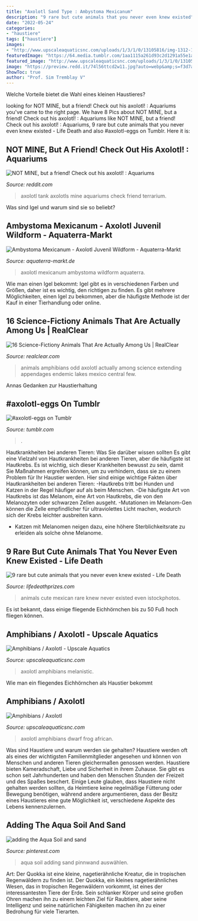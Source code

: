 ```yaml
---
title: "Axolotl Sand Type : Ambystoma Mexicanum"
description: "9 rare but cute animals that you never even knew existed"
date: "2022-05-24"
categories:
- "haustiere"
tags: ["haustiere"]
images:
- "http://www.upscaleaquaticsnc.com/uploads/1/3/1/0/13105816/img-1312-1.jpg"
featuredImage: "https://64.media.tumblr.com/1aa1115a261d93c2d1291a55e1aa5803/tumblr_pmlsg9H9n11rxps7b_400.jpg"
featured_image: "http://www.upscaleaquaticsnc.com/uploads/1/3/1/0/13105816/s443410835707805696_p58_i1_w640.png"
image: "https://preview.redd.it/74l56ttcd2w11.jpg?auto=webp&amp;s=f3d7ac08d1e4a339c60931adbb5207cd0146b31d"
ShowToc: true
author: "Prof. Sim Tremblay V"
---
```



Welche Vorteile bietet die Wahl eines kleinen Haustieres?

	

		
looking for NOT MINE, but a friend! Check out his axolotl! : Aquariums you've came to the right page. We have 8 Pics about NOT MINE, but a friend! Check out his axolotl! : Aquariums like NOT MINE, but a friend! Check out his axolotl! : Aquariums, 9 rare but cute animals that you never even knew existed - Life Death and also #axolotl-eggs on Tumblr. Here it is:
		
    
## NOT MINE, But A Friend! Check Out His Axolotl! : Aquariums

<img loading=lazy src="https://preview.redd.it/74l56ttcd2w11.jpg?auto=webp&amp;s=f3d7ac08d1e4a339c60931adbb5207cd0146b31d" onerror="this.onerror=null;this.src='https://tse3.mm.bing.net/th?id=OIP.HVeVEguYwyOzaQ0it6Sg3AHaFj&amp;pid=15.1';" alt="NOT MINE, but a friend! Check out his axolotl! : Aquariums">

_Source: reddit.com_

>axolotl tank axolotls mine aquariums check friend terrarium. 

	

Was sind Igel und warum sind sie so beliebt?

    
## Ambystoma Mexicanum - Axolotl Juvenil Wildform - Aquaterra-Markt

<img loading=lazy src="https://aquaterra-markt.de/wp-content/uploads/2020/02/20200222_131934-247x247.jpg" onerror="this.onerror=null;this.src='https://tse1.mm.bing.net/th?id=OIP.1krUZUglFxz_2jEYinGuCwAAAA&amp;pid=15.1';" alt="Ambystoma Mexicanum - Axolotl Juvenil Wildform - Aquaterra-Markt">

_Source: aquaterra-markt.de_

>axolotl mexicanum ambystoma wildform aquaterra. 

	

Wie man einen Igel bekommt: Igel gibt es in verschiedenen Farben und Größen, daher ist es wichtig, den richtigen zu finden. Es gibt mehrere Möglichkeiten, einen Igel zu bekommen, aber die häufigste Methode ist der Kauf in einer Tierhandlung oder online.

    
## 16 Science-Fictiony Animals That Are Actually Among Us | RealClear

<img loading=lazy src="http://images.rcp.realclearpolitics.com/257594_5_.jpg" onerror="this.onerror=null;this.src='https://tse2.mm.bing.net/th?id=OIP.WIvDMCLSUsLoIAvdrWmdsgHaEL&amp;pid=15.1';" alt="16 Science-Fictiony Animals That Are Actually Among Us | RealClear">

_Source: realclear.com_

>animals amphibians odd axolotl actually among science extending appendages endemic lakes mexico central few. 

	

Annas Gedanken zur Haustierhaltung

    
## #axolotl-eggs On Tumblr

<img loading=lazy src="https://64.media.tumblr.com/1aa1115a261d93c2d1291a55e1aa5803/tumblr_pmlsg9H9n11rxps7b_400.jpg" onerror="this.onerror=null;this.src='https://tse2.mm.bing.net/th?id=OIP.PPkDVyJYbbSjB5j8paKpeAAAAA&amp;pid=15.1';" alt="#axolotl-eggs on Tumblr">

_Source: tumblr.com_

>. 

	

Hautkrankheiten bei anderen Tieren: Was Sie darüber wissen sollten
Es gibt eine Vielzahl von Hautkrankheiten bei anderen Tieren, aber die häufigste ist Hautkrebs. Es ist wichtig, sich dieser Krankheiten bewusst zu sein, damit Sie Maßnahmen ergreifen können, um zu verhindern, dass sie zu einem Problem für Ihr Haustier werden. Hier sind einige wichtige Fakten über Hautkrankheiten bei anderen Tieren:
-Hautkrebs tritt bei Hunden und Katzen in der Regel häufiger auf als beim Menschen.
-Die häufigste Art von Hautkrebs ist das Melanom, eine Art von Hautkrebs, die von den Melanozyten oder schwarzen Zellen ausgeht.
-Mutationen im Melanom-Gen können die Zelle empfindlicher für ultraviolettes Licht machen, wodurch sich der Krebs leichter ausbreiten kann.
- Katzen mit Melanomen neigen dazu, eine höhere Sterblichkeitsrate zu erleiden als solche ohne Melanome.

    
## 9 Rare But Cute Animals That You Never Even Knew Existed - Life Death

<img loading=lazy src="https://keyassets-p2.timeincuk.net/wp/prod/wp-content/uploads/sites/29/2015/03/Mexican-axolotls-iStock_000010048766_Medium.jpg" onerror="this.onerror=null;this.src='https://tse1.mm.bing.net/th?id=OIP.ZaE7xMBrdETy-wERvQzr1gHaFp&amp;pid=15.1';" alt="9 rare but cute animals that you never even knew existed - Life Death">

_Source: lifedeathprizes.com_

>animals cute mexican rare knew never existed even istockphotos. 

	

Es ist bekannt, dass einige fliegende Eichhörnchen bis zu 50 Fuß hoch fliegen können.

    
## Amphibians / Axolotl - Upscale Aquatics

<img loading=lazy src="http://www.upscaleaquaticsnc.com/uploads/1/3/1/0/13105816/img-1312-1.jpg" onerror="this.onerror=null;this.src='https://tse1.mm.bing.net/th?id=OIP.CP8L0I_5nm5QegnToFazKQHaC1&amp;pid=15.1';" alt="Amphibians / Axolotl - Upscale Aquatics">

_Source: upscaleaquaticsnc.com_

>axolotl amphibians melanistic. 

	

Wie man ein fliegendes Eichhörnchen als Haustier bekommt

    
## Amphibians / Axolotl

<img loading=lazy src="http://www.upscaleaquaticsnc.com/uploads/1/3/1/0/13105816/s443410835707805696_p58_i1_w640.png" onerror="this.onerror=null;this.src='https://tse1.mm.bing.net/th?id=OIP.55wtTb_67gOGF-Gqz5zLcQHaDN&amp;pid=15.1';" alt="Amphibians / Axolotl">

_Source: upscaleaquaticsnc.com_

>axolotl amphibians dwarf frog african. 

	

Was sind Haustiere und warum werden sie gehalten?
Haustiere werden oft als eines der wichtigsten Familienmitglieder angesehen und können von Menschen und anderen Tieren gleichermaßen genossen werden. Haustiere bieten Kameradschaft, Liebe und Sicherheit in ihrem Zuhause. Sie gibt es schon seit Jahrhunderten und haben den Menschen Stunden der Freizeit und des Spaßes beschert. Einige Leute glauben, dass Haustiere nicht gehalten werden sollten, da Heimtiere keine regelmäßige Fütterung oder Bewegung benötigen, während andere argumentieren, dass der Besitz eines Haustieres eine gute Möglichkeit ist, verschiedene Aspekte des Lebens kennenzulernen.

    
## Adding The Aqua Soil And Sand

<img loading=lazy src="https://i.pinimg.com/736x/28/a3/fb/28a3fb8609dade4d2123f06280935e7e--sands-aqua.jpg" onerror="this.onerror=null;this.src='https://tse2.mm.bing.net/th?id=OIP.hqX-MIuWpRrrzSEPKtoA_AHaHa&amp;pid=15.1';" alt="adding the Aqua Soil and sand">

_Source: pinterest.com_

>aqua soil adding sand pinnwand auswählen. 

	

Art: Der Quokka ist eine kleine, nagetierähnliche Kreatur, die in tropischen Regenwäldern zu finden ist.
Der Quokka, ein kleines nagetierähnliches Wesen, das in tropischen Regenwäldern vorkommt, ist eines der interessantesten Tiere der Erde. Sein schlanker Körper und seine großen Ohren machen ihn zu einem leichten Ziel für Raubtiere, aber seine Intelligenz und seine natürlichen Fähigkeiten machen ihn zu einer Bedrohung für viele Tierarten.

